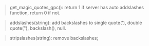 > get_magic_quotes_gpc(): return 1 if server has auto addslashes function, return 0 if not.  

> addslashes(string): add backslashes to single quote('), double quote("), backslash(\), null.  

> stripslashes(string): remove backslashes; 

> 
